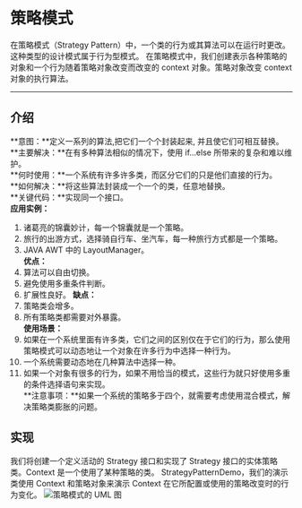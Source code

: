 # 策略模式
在策略模式（Strategy Pattern）中，一个类的行为或其算法可以在运行时更改。这种类型的设计模式属于行为型模式。
在策略模式中，我们创建表示各种策略的对象和一个行为随着策略对象改变而改变的 context 对象。策略对象改变 context 对象的执行算法。
******
## 介绍
**意图：**定义一系列的算法,把它们一个个封装起来, 并且使它们可相互替换。  
**主要解决：**在有多种算法相似的情况下，使用 if...else 所带来的复杂和难以维护。  
**何时使用：**一个系统有许多许多类，而区分它们的只是他们直接的行为。  
**如何解决：**将这些算法封装成一个一个的类，任意地替换。  
**关键代码：**实现同一个接口。  
**应用实例：**  
1. 诸葛亮的锦囊妙计，每一个锦囊就是一个策略。  
2. 旅行的出游方式，选择骑自行车、坐汽车，每一种旅行方式都是一个策略。  
3. JAVA AWT 中的 LayoutManager。  
**优点：**  
1. 算法可以自由切换。  
2. 避免使用多重条件判断。  
3. 扩展性良好。 
**缺点：**  
1. 策略类会增多。  
2. 所有策略类都需要对外暴露。  
**使用场景：**  
1. 如果在一个系统里面有许多类，它们之间的区别仅在于它们的行为，那么使用策略模式可以动态地让一个对象在许多行为中选择一种行为。  
2. 一个系统需要动态地在几种算法中选择一种。  
3. 如果一个对象有很多的行为，如果不用恰当的模式，这些行为就只好使用多重的条件选择语句来实现。  
**注意事项：**如果一个系统的策略多于四个，就需要考虑使用混合模式，解决策略类膨胀的问题。  
## 实现
我们将创建一个定义活动的 Strategy 接口和实现了 Strategy 接口的实体策略类。Context 是一个使用了某种策略的类。
StrategyPatternDemo，我们的演示类使用 Context 和策略对象来演示 Context 在它所配置或使用的策略改变时的行为变化。
![策略模式的 UML 图](http://www.runoob.com/wp-content/uploads/2014/08/strategy_pattern_uml_diagram.jpg)